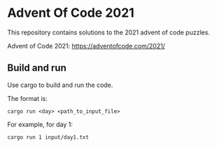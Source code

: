 # Advent Of Code 2021

This repository contains solutions to the 2021 advent of code puzzles.

Advent of Code 2021: https://adventofcode.com/2021/

## Build and run

Use cargo to build and run the code.

The format is:
```
cargo run <day> <path_to_input_file>
```

For example, for day 1:
```
cargo run 1 input/day1.txt
```
